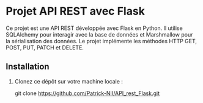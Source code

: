 # Projet API REST avec Flask

Ce projet est une API REST développée avec Flask en Python. Il utilise SQLAlchemy pour interagir avec la base de données et Marshmallow pour la sérialisation des données. Le projet implémente les méthodes HTTP GET, POST, PUT, PATCH et DELETE.


## Installation

1. Clonez ce dépôt sur votre machine locale :

   git clone https://github.com/Patrick-NII/API_rest_Flask.git


